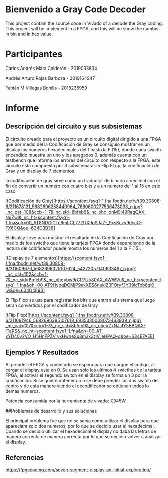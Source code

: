 # Bienvenido a Gray Code Decoder

This project contain the source code in Vivado of a decode the Gray coding. 
This project will be implement in a FPGA, 
and this will be show the number in bin and in hex value.

# Participantes

Carlos Andrés Mata Calderón - 2019033834

Andrés Arturo Rojas Barboza - 2019164947

Fabián M Villegas Bonilla - 2018235959


# Informe 

## Descripción del circuito y sus subsistemas

El circuito creado para el proyecto es un circuito digital dirigido a una FPGA que por medio del la Codificación de Gray se consiguio mostrar en un display los numeros hexadecimales del 1 hasta la F (15), donde cada swicth encendido muestra un uno y los apagados 0, además cuenta con un testbench que informa los errores del circuito con respecto a la FPGA. este circuito esta compuesta por 3 subsitemas: Un Flip FLop, la codificación de Gray y un display de 7 elementos.

la codificación de gray sirve como un traductor de binario a decimal con el fin de convertir un numero con cuatro bits y a un numero del 1 al 15 en este caso

!(Codificación de Gray)[https://scontent.fsyq1-1.fna.fbcdn.net/v/t39.30808-6/311678121_5682696258440964_7660600277536473033_n.jpg?_nc_cat=108&ccb=1-7&_nc_sid=8bfeb9&_nc_ohc=xnM9j49RagQAX-NuZwl&_nc_ht=scontent.fsyq1-1.fna&oh=00_AT8NDGjGTc6mhCL77ZUXRoSJJZ-_9xsKczy9dccC-FX6CQ&oe=634D3B38]

El display sirve para mostrar el resultado de la Codificación de Gray por medio de los swicths que tiene la tarjeta FPGA donde dependiendo de la lectura del codificador puede mostra los numeros del 1 a la F (15).

!(Display de 7 elementos)[https://scontent.fsyq1-1.fna.fbcdn.net/v/t39.30808-6/311609670_5682696325107624_54272057140633497_n.jpg?_nc_cat=102&ccb=1-7&_nc_sid=8bfeb9&_nc_ohc=bw9rCR7Ub80AX_AWWVu&_nc_ht=scontent.fsyq1-1.fna&oh=00_AT9HybqDCMjP9ekXBS6nuklZ3FOryf3Y39icTxb6qKI-lw&oe=634D4E93]

El Flip Flop se usa para registrar los bits que entran al sistema que luego seran convertidos por el codificador de Gray

!(Flip Flop)[https://scontent.fsyq1-1.fna.fbcdn.net/v/t39.30808-6/311691946_5682696385107618_6835330008073463939_n.jpg?_nc_cat=107&ccb=1-7&_nc_sid=8bfeb9&_nc_ohc=ZxNJcIY5BBQAX-ITaRS&_nc_ht=scontent.fsyq1-1.fna&oh=00_AT-xYD40v2VO_H5HnFPZV_yxHwneSu3m2x3t1V_eHPAQ-g&oe=634E7AEE]

## Ejemplos Y Resultados

Al prender el FPGA y conectarlo se espera para que cargue el codigo, al cargar el display esta en 0. Se usan solo los ultimos 4 swicthes de la tarjeta FPGA, al activar el segundo switch en el display se forma un 3 por la codificación. Si se quiere obtener un 5 se debe prender los dos switch del centro y de esta manera viendo el decodificador se obtienen todos lo demás numeros.

Potencia consumida por la herramienta de vivado: 7,945W
 
 ##Problemas de desarrollo y sus soluciones
 
El principal problema fue que no se sabia como utilizar el display para que apareciara solo dos numeros, por lo que se decidio usar el hexadecimal. Cuando se decidio utilizar el hexadecimal el display no daba las letras de manera correcta de manera correcta por lo que se decidio volver a análizar el display.



## Referencias

https://fpgacoding.com/seven-segment-display-an-initial-exploration/
